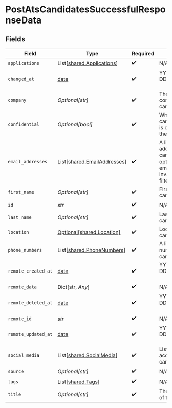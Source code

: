 # PostAtsCandidatesSuccessfulResponseData


## Fields

| Field                                                                                                                           | Type                                                                                                                            | Required                                                                                                                        | Description                                                                                                                     |
| ------------------------------------------------------------------------------------------------------------------------------- | ------------------------------------------------------------------------------------------------------------------------------- | ------------------------------------------------------------------------------------------------------------------------------- | ------------------------------------------------------------------------------------------------------------------------------- |
| `applications`                                                                                                                  | List[[shared.Applications](../../models/shared/applications.md)]                                                                | :heavy_check_mark:                                                                                                              | N/A                                                                                                                             |
| `changed_at`                                                                                                                    | [date](https://docs.python.org/3/library/datetime.html#date-objects)                                                            | :heavy_check_mark:                                                                                                              | YYYY-MM-DDTHH:mm:ss.sssZ<br/><br/>[](https://developer.mozilla.org/en-US/docs/Web/JavaScript/Reference/Global_Objects/Date/toISOString) |
| `company`                                                                                                                       | *Optional[str]*                                                                                                                 | :heavy_check_mark:                                                                                                              | The current company of the candidate.                                                                                           |
| `confidential`                                                                                                                  | *Optional[bool]*                                                                                                                | :heavy_check_mark:                                                                                                              | Whether the candidate's profile is confidential in the ATS.                                                                     |
| `email_addresses`                                                                                                               | List[[shared.EmailAddresses](../../models/shared/emailaddresses.md)]                                                            | :heavy_check_mark:                                                                                                              | A list of email addresses of the candidate with an optional type. If an email address is invalid, it will be filtered out.      |
| `first_name`                                                                                                                    | *Optional[str]*                                                                                                                 | :heavy_check_mark:                                                                                                              | First name of the candidate.                                                                                                    |
| `id`                                                                                                                            | *str*                                                                                                                           | :heavy_check_mark:                                                                                                              | N/A                                                                                                                             |
| `last_name`                                                                                                                     | *Optional[str]*                                                                                                                 | :heavy_check_mark:                                                                                                              | Last name of the candidate.                                                                                                     |
| `location`                                                                                                                      | [Optional[shared.Location]](../../models/shared/location.md)                                                                    | :heavy_check_mark:                                                                                                              | Location of the candidate.                                                                                                      |
| `phone_numbers`                                                                                                                 | List[[shared.PhoneNumbers](../../models/shared/phonenumbers.md)]                                                                | :heavy_check_mark:                                                                                                              | A list of phone numbers of the candidate.                                                                                       |
| `remote_created_at`                                                                                                             | [date](https://docs.python.org/3/library/datetime.html#date-objects)                                                            | :heavy_check_mark:                                                                                                              | YYYY-MM-DDTHH:mm:ss.sssZ<br/><br/>[](https://developer.mozilla.org/en-US/docs/Web/JavaScript/Reference/Global_Objects/Date/toISOString) |
| `remote_data`                                                                                                                   | Dict[str, *Any*]                                                                                                                | :heavy_check_mark:                                                                                                              | N/A                                                                                                                             |
| `remote_deleted_at`                                                                                                             | [date](https://docs.python.org/3/library/datetime.html#date-objects)                                                            | :heavy_check_mark:                                                                                                              | YYYY-MM-DDTHH:mm:ss.sssZ<br/><br/>[](https://developer.mozilla.org/en-US/docs/Web/JavaScript/Reference/Global_Objects/Date/toISOString) |
| `remote_id`                                                                                                                     | *str*                                                                                                                           | :heavy_check_mark:                                                                                                              | N/A                                                                                                                             |
| `remote_updated_at`                                                                                                             | [date](https://docs.python.org/3/library/datetime.html#date-objects)                                                            | :heavy_check_mark:                                                                                                              | YYYY-MM-DDTHH:mm:ss.sssZ<br/><br/>[](https://developer.mozilla.org/en-US/docs/Web/JavaScript/Reference/Global_Objects/Date/toISOString) |
| `social_media`                                                                                                                  | List[[shared.SocialMedia](../../models/shared/socialmedia.md)]                                                                  | :heavy_check_mark:                                                                                                              | List of social media accounts of the candidate.                                                                                 |
| `source`                                                                                                                        | *Optional[str]*                                                                                                                 | :heavy_check_mark:                                                                                                              | N/A                                                                                                                             |
| `tags`                                                                                                                          | List[[shared.Tags](../../models/shared/tags.md)]                                                                                | :heavy_check_mark:                                                                                                              | N/A                                                                                                                             |
| `title`                                                                                                                         | *Optional[str]*                                                                                                                 | :heavy_check_mark:                                                                                                              | The current job title of the candidate.                                                                                         |